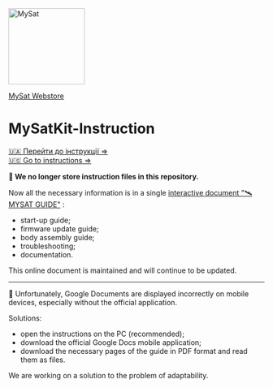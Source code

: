 <img src="https://drive.google.com/uc?export=download&id=10ScfFZb5kTdQQ1aUS-J6Ik5yzo1wd_EH" alt="MySat" width="150"/>

[MySat Webstore](https://www.mysatkit.com/)

# MySatKit-Instruction

[🇺🇦 Перейти до інструкції ⇒](https://docs.google.com/document/d/1sSxvT3x3lQkosEWhSVNWyyEf3KM_03Fv_x-23UT_htw/edit?tab=t.bthg6whop2n6)  
[🇺🇸 Go to instructions ⇒](https://docs.google.com/document/d/146EPTvLMzydpwUMsbJWAC3gcRO6yPDe3p8kIpxRUwU4/edit?tab=t.0)  

**📓 We no longer store instruction files in this repository.**

Now all the necessary information is in a single [interactive document "🛰️ MYSAT GUIDE"](https://docs.google.com/document/d/146EPTvLMzydpwUMsbJWAC3gcRO6yPDe3p8kIpxRUwU4/edit?tab=t.0) :
- start-up guide;
- firmware update guide;
- body assembly guide;
- troubleshooting;
- documentation.

This online document is maintained and will continue to be updated.

---

📵 Unfortunately, Google Documents are displayed incorrectly on mobile devices, especially without the official application.

Solutions: 
- open the instructions on the PC (recommended);
- download the official Google Docs mobile application;
- download the necessary pages of the guide in PDF format and read them as files.

We are working on a solution to the problem of adaptability.
